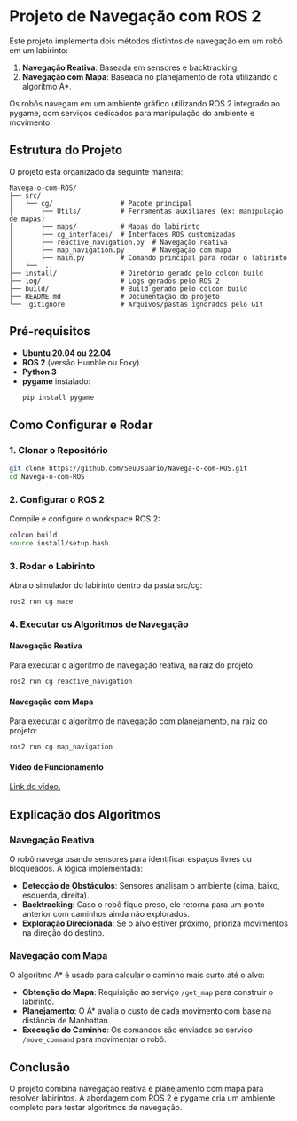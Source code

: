 # Projeto de Navegação com ROS 2

Este projeto implementa dois métodos distintos de navegação em um robô em um labirinto:
1. **Navegação Reativa**: Baseada em sensores e backtracking.
2. **Navegação com Mapa**: Baseada no planejamento de rota utilizando o algoritmo A*.

Os robôs navegam em um ambiente gráfico utilizando ROS 2 integrado ao pygame, com serviços dedicados para manipulação do ambiente e movimento.

## Estrutura do Projeto

O projeto está organizado da seguinte maneira:

```
Navega-o-com-ROS/
├── src/
│   └── cg/                 # Pacote principal
│       ├── Utils/          # Ferramentas auxiliares (ex: manipulação de mapas)
│       ├── maps/           # Mapas do labirinto
│       ├── cg_interfaces/  # Interfaces ROS customizadas
│       ├── reactive_navigation.py  # Navegação reativa
│       ├── map_navigation.py       # Navegação com mapa
│       ├── main.py         # Comando principal para rodar o labirinto
│   └── ...
├── install/                # Diretório gerado pelo colcon build
├── log/                    # Logs gerados pelo ROS 2
├── build/                  # Build gerado pelo colcon build
├── README.md               # Documentação do projeto
└── .gitignore              # Arquivos/pastas ignorados pelo Git
```

## Pré-requisitos

- **Ubuntu 20.04 ou 22.04**
- **ROS 2** (versão Humble ou Foxy)
- **Python 3**
- **pygame** instalado:
  ```bash
  pip install pygame
  ```

## Como Configurar e Rodar

### 1. Clonar o Repositório

```bash
git clone https://github.com/SeuUsuario/Navega-o-com-ROS.git
cd Navega-o-com-ROS
```

### 2. Configurar o ROS 2

Compile e configure o workspace ROS 2:
```bash
colcon build
source install/setup.bash
```

### 3. Rodar o Labirinto

Abra o simulador do labirinto dentro da pasta src/cg:
```bash
ros2 run cg maze
```

### 4. Executar os Algoritmos de Navegação

#### Navegação Reativa

Para executar o algoritmo de navegação reativa, na raiz do projeto:
```bash
ros2 run cg reactive_navigation
```

#### Navegação com Mapa

Para executar o algoritmo de navegação com planejamento, na raiz do projeto:
```bash
ros2 run cg map_navigation
```

#### Vídeo de Funcionamento

[Link do vídeo.](https://drive.google.com/file/d/18KmAnTcKZGAaY06EOfFtwF09byLgYBER/view?usp=sharing)

## Explicação dos Algoritmos

### Navegação Reativa

O robô navega usando sensores para identificar espaços livres ou bloqueados. A lógica implementada:

- **Detecção de Obstáculos**: Sensores analisam o ambiente (cima, baixo, esquerda, direita).
- **Backtracking**: Caso o robô fique preso, ele retorna para um ponto anterior com caminhos ainda não explorados.
- **Exploração Direcionada**: Se o alvo estiver próximo, prioriza movimentos na direção do destino.

### Navegação com Mapa

O algoritmo A* é usado para calcular o caminho mais curto até o alvo:

- **Obtenção do Mapa**: Requisição ao serviço `/get_map` para construir o labirinto.
- **Planejamento**: O A* avalia o custo de cada movimento com base na distância de Manhattan.
- **Execução do Caminho**: Os comandos são enviados ao serviço `/move_command` para movimentar o robô.

## Conclusão

O projeto combina navegação reativa e planejamento com mapa para resolver labirintos. A abordagem com ROS 2 e pygame cria um ambiente completo para testar algoritmos de navegação.
